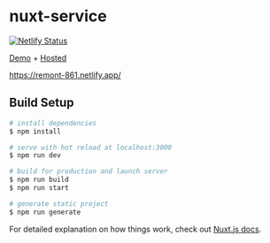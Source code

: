 # nuxt-service

[![Netlify Status](https://api.netlify.com/api/v1/badges/07109c6d-a367-4a8d-aeb3-8c5094aa5a13/deploy-status)](https://app.netlify.com/sites/keen-goldstine-f9490c/deploys)

[Demo](https://remont-861.netlify.app/) + [Hosted](https://remont-861.ru)

https://remont-861.netlify.app/

## Build Setup

```bash
# install dependencies
$ npm install

# serve with hot reload at localhost:3000
$ npm run dev

# build for production and launch server
$ npm run build
$ npm run start

# generate static project
$ npm run generate
```

For detailed explanation on how things work, check out [Nuxt.js docs](https://nuxtjs.org).
